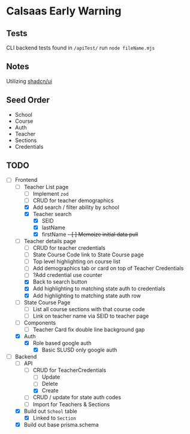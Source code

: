 # Calsaas Early Warning

## Tests

CLI backend tests found in `/apiTest/` 
run `node fileName.mjs` 

## Notes

Utilizing [shadcn/ui](https://ui.shadcn.com/docs/components)

## Seed Order

- School
- Course
- Auth
- Teacher
- Sections
- Credentials

## TODO

- [ ] Frontend
  - [ ] Teacher List page
    - [ ] Implement `zod`
    - [ ] CRUD for teacher demographics
    - [X] Add search / filter ability by school 
    - [X] Teacher search
      - [X] SEID
      - [X] lastName
      - [X] firstName
    ~~- [ ] Memoize initial data pull~~
  - [ ] Teacher details page
    - [ ] CRUD for teacher credentials
    - [ ] State Course Code link to State Course page
    - [ ] Top level highlighting on course list
    - [ ] Add demographics tab or card on top of Teacher Credentials
    - [ ] ?Add credential use counter
    - [x] Back to search button
    - [x] Add highlighting to matching state auth to credentials
    - [x] Add highlighting to matching state auth row
  - [ ] State Course Page
    - [ ] List all course sections with that course code
    - [ ] Link on teacher name via SEID to teacher page
  - [ ] Components
    - [ ] Teacher Card fix double line background gap
  - [X] Auth
    - [X] Role based google auth
      - [X] Basic SLUSD only google auth
- [ ] Backend
  - [ ] API
    - [ ] CRUD for TeacherCredentials
      - [ ] Update
      - [ ] Delete
      - [X] Create
    - [ ] CRUD / update for state auth codes
    - [ ] Import for Teachers & Sections 
  - [x] Build out `School` table
    - [x] Linked to `Section` 
  - [x] Build out base prisma.schema
